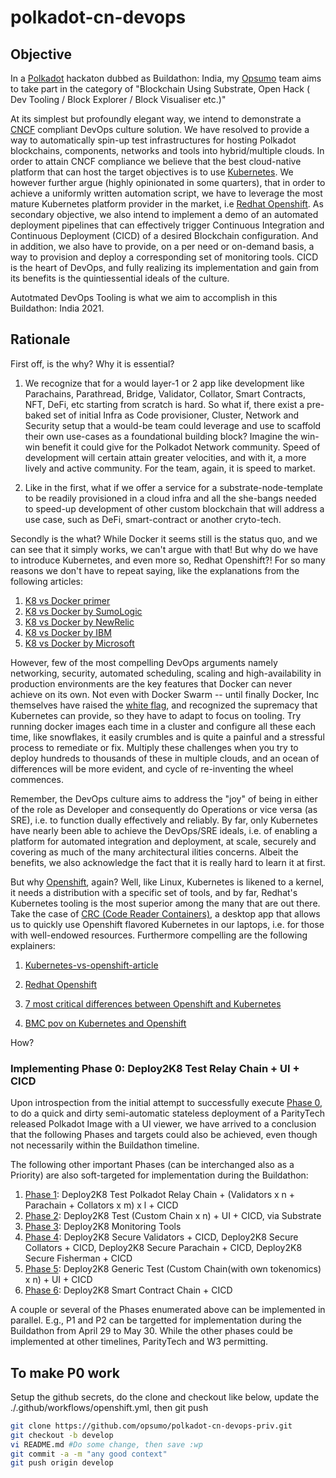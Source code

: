 # polkadot-cn-devops

## Objective 
  In a [Polkadot](https://polkadot.network) hackaton dubbed as Buildathon: India, my [Opsumo](www.opsumo.co) team aims to take part in the category of "Blockchain Using Substrate, Open Hack ( Dev Tooling / Block Explorer / Block Visualiser etc.)" 

  At its simplest but profoundly elegant way, we intend to demonstrate a [CNCF](cncf.io) compliant DevOps culture solution.  We have resolved to provide a way to automatically spin-up test infrastructures for hosting Polkadot blockchains, components, networks and tools into hybrid/multiple clouds. In order to attain CNCF compliance we believe that the best cloud-native platform that can host the target objectives is to use [Kubernetes](https://kubernetes.io). We however further argue (highly opinionated in some quarters), that in order to achieve a uniformly written automation script, we have to leverage the most mature Kubernetes platform provider in the market, i.e [Redhat Openshift](openshift.com). As secondary objective, we also intend to implement a demo of an automated deployment pipelines that can effectively trigger Continuous Integration and Continuous Deployment (CICD) of a desired Blockchain configuration. And in addition, we also have to provide, on a per need or on-demand basis, a way to provision and deploy a corresponding set of monitoring tools. CICD is the heart of DevOps, and fully realizing its implementation and gain from its benefits is the quintiessential ideals of the culture. 
  
  Autotmated DevOps Tooling is what we aim to accomplish in this Buildathon: India 2021.

## Rationale

  First off, is the why? Why it is essential?

  1. We recognize that for a would layer-1 or 2 app like development like Parachains, Parathread, Bridge, Validator, Collator, Smart Contracts, NFT, DeFi, etc starting from scratch is hard. So what if, there exist a pre-baked set of initial Infra as Code provisioner, Cluster, Network and Security setup that a would-be team could leverage and use to scaffold their own use-cases as a foundational building block? Imagine the win-win benefit it could give for the Polkadot Network community. Speed of development will certain attain greater velocities, and with it, a more lively and active community. For the team, again, it is speed to market. 

  2. Like in the first, what if we offer a service for a substrate-node-template to be readily provisioned in a cloud infra and all the she-bangs needed to speed-up development of other custom blockchain that will address a use case, such as DeFi, smart-contract or another cryto-tech. 

  Secondly is the what? While Docker it seems still is the status quo, and we can see that it simply works, we can't argue with that! But why do we have to introduce Kubernetes, and even more so, Redhat Openshift?! For so many reasons we don't have to repeat saying, like the explanations from the following articles:

  1. [K8 vs Docker primer](https://containerjournal.com/topics/container-ecosystems/kubernetes-vs-docker-a-primer/)
  2. [K8 vs Docker by SumoLogic](https://www.sumologic.com/blog/kubernetes-vs-docker/)
  3. [K8 vs Docker by NewRelic](https://newrelic.com/blog/best-practices/docker-vs-kubernetes)
  4. [K8 vs Docker by IBM](https://www.ibm.com/cloud/blog/kubernetes-vs-docker)
  5. [K8 vs Docker by Microsoft](https://azure.microsoft.com/en-us/topic/kubernetes-vs-docker/)

  However, few of the most compelling DevOps arguments namely networking, security, automated scheduling, scaling and high-availability in production environments are the key features that Docker can never achieve on its own. Not even with Docker Swarm -- until finally Docker, Inc themselves have raised the [white flag](https://www.linkedin.com/pulse/part-ii-why-docker-openshift-4-rhel-8-scott-mccarty/), and recognized the supremacy that Kubernetes can provide, so they have to adapt to focus on tooling. Try running docker images each time in a cluster and configure all these each time, like snowflakes, it easily crumbles and is quite a painful and a stressful process to remediate or fix. Multiply these challenges when you try to deploy hundreds to thousands of these in multiple clouds, and an ocean of differences will be more evident, and cycle of re-inventing the wheel commences. 
  
  Remember, the DevOps culture aims to address the "joy" of being in either of the role as Developer and consequently do Operations or vice versa (as SRE), i.e. to function dually effectively and reliably. By far, only Kubernetes have nearly been able to achieve the DevOps/SRE ideals, i.e. of enabling a platform for automated integration and deployment, at scale, securely and covering as much of the many architectural ilities concerns. Albeit the benefits, we also acknowledge the fact that it is really hard to learn it at first. 

  But why [Openshift](https://www.openshift.com/blog/whats-inside-openshift-4), again? Well, like Linux, Kubernetes is likened to a kernel, it needs a distribution with a specific set of tools, and by far, Redhat's Kubernetes tooling is the most superior among the many that are out there. Take the case of [CRC (Code Reader Containers)](https://developers.redhat.com/products/codeready-containers/overview), a desktop app that allows us to quickly use Openshift flavored Kubernetes in our laptops, i.e. for those with well-endowed resources. Furthermore compelling are the following explainers:

  1. [Kubernetes-vs-openshift-article](https://www.simplilearn.com/kubernetes-vs-openshift-article)

  2. [Redhat Openshift](https://www.redhat.com/en/topics/containers/red-hat-openshift-kubernetes)

  3. [7 most critical differences between Openshift and Kubernetes](https://www.dataversity.net/openshift-vs-kubernetes-the-seven-most-critical-differences/)

  4. [BMC pov on  Kubernetes and Openshift](https://www.bmc.com/blogs/kubernetes-vs-openshift/)

  How? 

  ### Implementing Phase 0: Deploy2K8 Test Relay Chain + UI + CICD

  Upon introspection from the initial attempt to successfully execute [Phase 0](./deploy-chain-0/README.md), to do a quick and dirty semi-automatic stateless deployment of a ParityTech released Polkadot Image with a UI viewer, we have arrived to a conclusion that the following Phases and targets could also be achieved, even though not necessarily within the Buildathon timeline.

  The following other important Phases (can be interchanged also as a Priority) are also soft-targeted for implementation during the Buildathon:

  1. [Phase 1](./deploy-chain-1/README.md): Deploy2K8 Test Polkadot Relay Chain + (Validators x n + Parachain + Collators x m) x l + CICD
  2. [Phase 2](./deploy-chain-2/README.md): Deploy2K8 Test (Custom Chain x n) + UI + CICD, via Substrate
  3. [Phase 3](./deploy-tools-0/README.md): Deploy2K8 Monitoring Tools
  4. [Phase 4](./deploy-chain-3/README.md): Deploy2K8 Secure Validators + CICD, Deploy2K8 Secure Collators  + CICD, Deploy2K8 Secure Parachain + CICD, Deploy2K8 Secure Fisherman + CICD
  5. [Phase 5](./deploy-chain-4/README.md): Deploy2K8 Generic Test (Custom Chain(with own tokenomics) x n) + UI + CICD
  6. [Phase 6](./deploy-chain-5/README.md): Deploy2K8 Smart Contract Chain  + CICD  

  A couple or several of the Phases enumerated above can be implemented in parallel. E.g., P1 and P2 can be targetted for implementation during the Buildathon from April 29 to May 30. While the other phases could be implemented at other timelines, ParityTech and W3 permitting.

  ## To make P0 work
  Setup the github secrets, do the clone and checkout like below, update the ./.github/workflows/openshift.yml, then git push

  ```bash
  git clone https://github.com/opsumo/polkadot-cn-devops-priv.git
  git checkout -b develop
  vi README.md #Do some change, then save :wp
  git commit -a -m "any good context"
  git push origin develop
  ```
